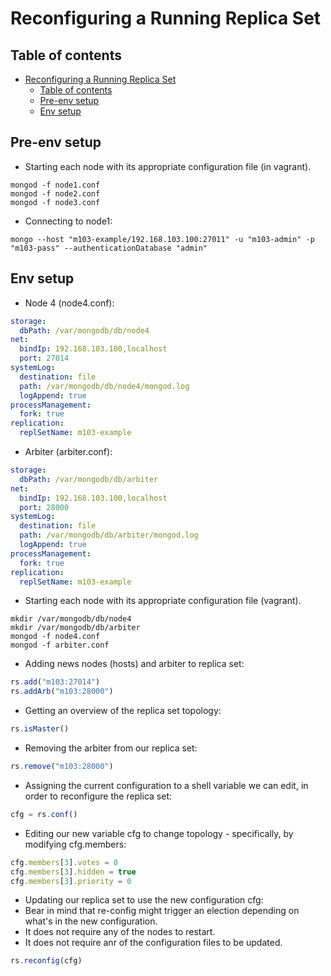 # Reconfiguring a Running Replica Set

## Table of contents

- [Reconfiguring a Running Replica Set](#reconfiguring-a-running-replica-set)
  - [Table of contents](#table-of-contents)
  - [Pre-env setup](#pre-env-setup)
  - [Env setup](#env-setup)

## Pre-env setup

- Starting each node with its appropriate configuration file (in vagrant).

```shell
mongod -f node1.conf
mongod -f node2.conf
mongod -f node3.conf
```
- Connecting to node1:

```shell
mongo --host "m103-example/192.168.103.100:27011" -u "m103-admin" -p "m103-pass" --authenticationDatabase "admin"
  ```

## Env setup

- Node 4 (node4.conf):

```YAML
storage:
  dbPath: /var/mongodb/db/node4
net:
  bindIp: 192.168.103.100,localhost
  port: 27014
systemLog:
  destination: file
  path: /var/mongodb/db/node4/mongod.log
  logAppend: true
processManagement:
  fork: true
replication:
  replSetName: m103-example
```

- Arbiter (arbiter.conf):

```YAML
storage:
  dbPath: /var/mongodb/db/arbiter
net:
  bindIp: 192.168.103.100,localhost
  port: 28000
systemLog:
  destination: file
  path: /var/mongodb/db/arbiter/mongod.log
  logAppend: true
processManagement:
  fork: true
replication:
  replSetName: m103-example
```

- Starting each node with its appropriate configuration file (vagrant).

```shell
mkdir /var/mongodb/db/node4
mkdir /var/mongodb/db/arbiter
mongod -f node4.conf
mongod -f arbiter.conf
```

- Adding news nodes (hosts) and arbiter to replica set:

```js
rs.add("m103:27014")
rs.addArb("m103:28000")
```

- Getting an overview of the replica set topology:

```js
rs.isMaster()
```

- Removing the arbiter from our replica set:

```js
rs.remove("m103:28000")
```

- Assigning the current configuration to a shell variable we can edit, in order to reconfigure the replica set:

```js
cfg = rs.conf()
```

- Editing our new variable cfg to change topology - specifically, by modifying cfg.members:

```js
cfg.members[3].votes = 0
cfg.members[3].hidden = true
cfg.members[3].priority = 0
```

- Updating our replica set to use the new configuration cfg:
- Bear in mind that re-config might trigger an election depending on what's in the new configuration.
- It does not require any of the nodes to restart.
- It does not require anr of the configuration files to be updated.

```js
rs.reconfig(cfg)
```
